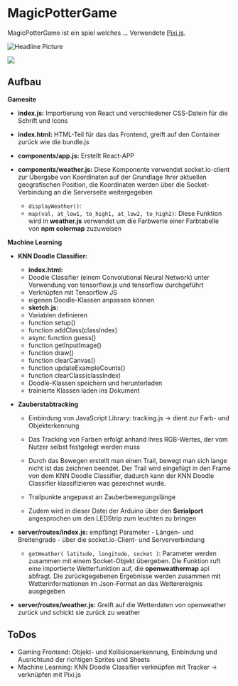 # MagicPotterGame

MagicPotterGame ist ein spiel welches ...
Verwendete [Pixi.js](https://www.pixijs.com).

![Headline Picture](screenshot1.png)

[![](http://img.youtube.com/vi/ya_6I9IVMzY/0.jpg)](http://www.youtube.com/watch?v=ya_6I9IVMzY "")


## Aufbau

**Gamesite**
* **index.js:** Importierung von React und verschiedener CSS-Datein für die Schrift und Icons

* **index.html:** HTML-Teil für das das Frontend, greift auf den Container zurück wie die bundle.js

* **components/app.js:** Erstellt React-APP

* **components/weather.js:** Diese Komponente verwendet socket.io-client zur Übergabe von Koordinaten auf der Grundlage Ihrer aktuellen geografischen Position, die Koordinaten werden über die Socket-Verbindung an die Serverseite weitergegeben
  * `displayWeather()`:
  * `map(val, at_low1, to_high1, at_low2, to_high2)`: Diese Funktion wird in **weather.js** verwendet um die Farbwerte einer Farbtabelle von **npm colormap** zuzuweisen
  

**Machine Learning**
* **KNN Doodle Classifier:**
  * **index.html:**
  * Doodle Classifier (einem Convolutional Neural Network) unter Verwendung von tensorflow.js und tensorflow durchgeführt
  * Verknüpfen mit Tensorflow JS
  * eigenen Doodle-Klassen anpassen können
  * **sketch.js:**
  * Variablen definieren
  * function setup()
  * function addClass(classIndex)
  * async function guess()
  * function getInputImage()
  * function draw()
  * function clearCanvas()
  * function updateExampleCounts()
  * function clearClass(classIndex)
  * Doodle-Klassen speichern und herunterladen
  * trainierte Klassen laden ins Dokument
  
* **Zauberstabtracking**
  * Einbindung von JavaScript Library: tracking.js → dient zur Farb- und Objekterkennung
  * Das Tracking von Farben erfolgt anhand ihres RGB-Wertes, der vom Nutzer selbst festgelegt werden muss
  * Durch das Bewegen erstellt man einen Trail, bewegt man sich lange nicht ist das zeichnen beendet. Der Trail wird eingefügt in den Frame von dem KNN Doodle Classifier, dadurch kann der KNN Doodle Classifier klassifizieren was gezeichnet wurde.
  * Trailpunkte angepasst an Zauberbewegungslänge

  * Zudem wird in dieser Datei der Arduino über den **Serialport** angesprochen um den LEDStrip zum leuchten zu bringen
   
* **server/routes/index.js:** empfängt Parameter - Längen- und Breitengrade - über die socket.io-Client- und Serververbindung
  * `getWeather( latitude, longitude, socket )`: Parameter werden zusammen mit einem Socket-Objekt übergeben. Die Funktion ruft eine importierte Wetterfunktion auf, die **openweathermap** api abfragt. Die zurückgegebenen Ergebnisse werden zusammen mit Wetterinformationen im Json-Format an das Wetterereignis ausgegeben      
    
* **server/routes/weather.js:** Greift auf die Wetterdaten von openweather zurück und schickt sie zurück zu weather   


## ToDos
* Gaming Frontend: Objekt- und Kollisionserkennung, Einbindung und Ausrichtund der richtigen Sprites und Sheets
* Machine Learning: KNN Doodle Classifier verknüpfen mit Tracker → verknüpfen mit Pixi.js
